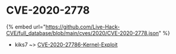 # CVE-2020-2778
{% embed url="https://github.com/Live-Hack-CVE/full_database/blob/main/cves/2020/CVE-2020-2778.json" %}

* kiks7 ~> [CVE-2020-27786-Kernel-Exploit](https://www.alice-snow.ru/2020/database/cve-2020-2778/cve-2020-27786-kernel-exploit-kiks7)